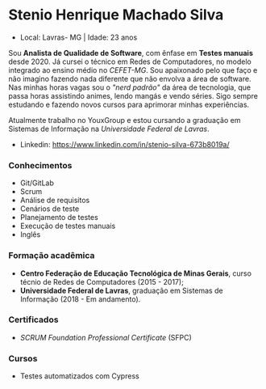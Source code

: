 # Stenio Henrique Machado Silva

- Local: Lavras- MG | Idade: 23 anos

Sou **Analista de Qualidade de Software**, com ênfase em **Testes manuais** desde 2020. Já cursei o técnico em Redes de Computadores, no modelo integrado ao ensino médio no *CEFET-MG*. 
Sou apaixonado pelo que faço e não imagino fazendo nada diferente que não envolva a área de software. Nas minhas horas vagas sou o *"nerd padrão"* da área de tecnologia, que passa horas assistindo animes, lendo mangás e vendo séries. Sigo sempre estudando e fazendo novos cursos para aprimorar minhas experiências. 

Atualmente trabalho no YouxGroup e estou cursando a graduação em Sistemas de Informação na *Universidade Federal de Lavras*. 

- Linkedin: https://www.linkedin.com/in/stenio-silva-673b8019a/


### Conhecimentos 

- Git/GitLab 
- Scrum 
- Análise de requisitos 
- Cenários de teste
- Planejamento de testes
- Execução de testes manuais 
- Inglês 

### Formação acadêmica

- **Centro Federação de Educação Tecnológica de Minas Gerais**, curso técnio de Redes de Computadores (2015 - 2017);
- **Universidade Federal de Lavras**, graduação em Sistemas de Informação (2018 - Em andamento). 

### Certificados

- *SCRUM Foundation Professional Certificate* (SFPC)

### Cursos 

- Testes automatizados com Cypress 




